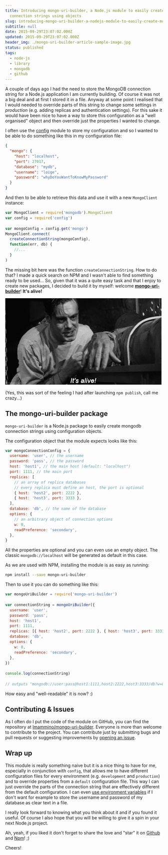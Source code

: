 ```yaml
---
title: Introducing mongo-uri-builder, a Node.js module to easily create mongodb
  connection strings using objects
slug: introducing-mongo-uri-builder-a-nodejs-module-to-easily-create-mongodb-connection-strings-using-objects
subtitle: null
date: 2015-09-29T23:07:02.000Z
updated: 2015-09-29T23:07:02.000Z
header_img: ./mongo-uri-builder-article-sample-image.jpg
status: published
tags:
  - node-js
  - library
  - mongodb
  - github
---
```


A couple of days ago I had the need to store the MongoDB connection string for a Node.js application I am currently building.
Of course it was not a big deal and at first I stored it in a file.
Anyway at some point I realised that I would needed to override parts of this string to change some settings in _production_ (e.g. adding replicas and authentication settings).
For this sake it would have been nice to have a way to store this configuration as a "well organised" object and then override just the properties I wanted to change.

I often use the [config](https://www.npmjs.com/package/config) module to store my configuration and so I wanted to be able to do something like this in my configuration file:

```json
{
  "mongo": {
    "host": "localhost",
    "port": 27017,
    "database": "mydb",
    "username": "loige",
    "password": "whyDoYouWantToKnowMyPassword"
  }
}
```

And then to be able to retrieve this data and use it with a new `MongoClient` instance:

```javascript
var MongoClient = require('mongodb').MongoClient
var config = require('config')

var mongoConfig = config.get('mongo')
MongoClient.connect(
  createConnectionString(mongoConfig),
  function(err, db) {
    //...
  }
)
```

The missing bit here was the function `createConnectionString`. How to do that?
I made a quick search on NPM and I wasn't able to find something ready to be used... So, given that it was a quite easy task and that I enjoy to create new packages, I decided to build it by myself: welcome **[mongo-uri-builder](https://www.npmjs.com/package/mongo-uri-builder)**! **It's alive!**

![Frankestain it's alive feeling when creating a new NPM library](./mongodb-connection-string-builder-its-alive-frankestain.gif)

(Yes, this was sort of the feeling I had after launching `npm publish`, call me crazy...)

## The mongo-uri-builder package

`mongo-uri-builder` is a Node.js package to easily create mongodb connection strings using configuration objects.

The configuration object that the module expects looks like this:

```javascript
var mongoConnectionConfig = {
  username: 'user', // the username
  password: 'pass', // the password
  host: 'host1', // the main host (default: "localhost")
  port: 1111, // the main port
  replicas: [
    // an array of replica databases
    // every replica must define an host, the port is optional
    { host: 'host2', port: 2222 },
    { host: 'host3', port: 3333 },
  ],
  database: 'db', // the name of the database
  options: {
    // an arbitrary object of connection options
    w: 0,
    readPreference: 'secondary',
  },
}
```

All the properties are optional and you can even use an empty object. The classic `mongodb://localhost` will be generated as default in this case.

As we are used with NPM, installing the module is as easy as running:

```bash
npm install --save mongo-uri-builder
```

Then to use it you can do something like this:

```javascript
var mongoUriBuilder = require('mongo-uri-builder')

var connectionString = mongoUriBuilder({
  username: 'user',
  password: 'pass',
  host: 'host1',
  port: 1111,
  replicas: [{ host: 'host2', port: 2222 }, { host: 'host3', port: 3333 }],
  database: 'db',
  options: {
    w: 0,
    readPreference: 'secondary',
  },
})

console.log(connectionString)

// outputs "mongodb://user:pass@host1:1111,host2:2222,host3:3333/db?w=0&readPreference=secondary"
```

How easy and "well-readable" it is now? :)

## Contributing & Issues

As I often do I put the code of the module on GitHub, you can find the repository at [lmammino/mongo-uri-builder](https://github.com/lmammino/mongo-uri-builder).
Everyone is more than welcome to contribute to the project. You can contribute just by submitting bugs and pull requests or suggesting improvements by [opening an issue](https://github.com/lmammino/mongo-uri-builder/issues).

## Wrap up

This module is really something naive but it is a nice thing to have for me, especially in conjunction with `config`, that allows me to have different configuration files for every environment (e.g. `development` and `production`) and to override properties from a `default` configuration file.
This way I can just override the parts of the connection string that are effectively different from the default configuration. I can even [use environment variables](https://github.com/lorenwest/node-config/wiki/Environment-Variables) if I don't want for example to store the username and password of my database as clear text in a file.

I really look forward to knowing what you think about it and if you found it useful. Of course I also hope that you will be willing to give it a spin in your next Node.js project.

Ah, yeah, if you liked it don't forget to share the love and "star" it on [Github](https://github.com/lmammino/mongo-uri-builder) and [Npm](https://www.npmjs.com/package/mongo-uri-builder)! ;)

Cheers!
